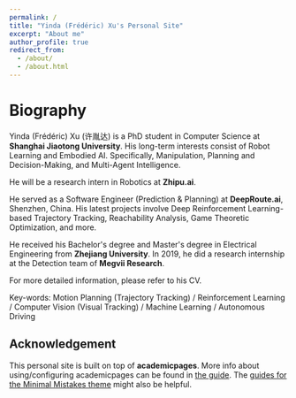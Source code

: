 ```yaml
---
permalink: /
title: "Yinda (Frédéric) Xu's Personal Site"
excerpt: "About me"
author_profile: true
redirect_from: 
  - /about/
  - /about.html
---
```


Biography
======

Yinda (Frédéric) Xu (许胤达) is a PhD student in Computer Science at **Shanghai Jiaotong University**. His long-term interests consist of Robot Learning and Embodied AI. Specifically, Manipulation, Planning and Decision-Making, and Multi-Agent Intelligence.

He will be a research intern in Robotics at **Zhipu.ai**.

<!-- *NOTE: Currently, he is actively seeking an opportunity for a Research Internship which is within the following domains:* -->

<!-- - *Embodied AI/Robot Learning*
- *Manipulation (Bimanual/Dexterous Hand/etc.)*
- *Force Feedback/Contact-Rich Tasks* -->
<!-- - *LLM Planning/Reasoning/Alignment/Agent* -->

<!-- *Please feel free to reach out to him if you find him suitable.* -->

He served as a Software Engineer (Prediction & Planning) at **DeepRoute.ai**, Shenzhen, China. His latest projects involve Deep Reinforcement Learning-based Trajectory Tracking, Reachability Analysis, Game Theoretic Optimization, and more.

He received his Bachelor's degree and Master's degree in Electrical Engineering from **Zhejiang University**. In 2019, he did a research internship at the Detection team of **Megvii Research**.

For more detailed information, please refer to his CV.

Key-words:
Motion Planning (Trajectory Tracking) / Reinforcement Learning / Computer Vision (Visual Tracking) / Machine Learning / Autonomous Driving


Acknowledgement
------
This personal site is built on top of **academicpages**. More info about using/configuring academicpages can be found in [the guide](https://academicpages.github.io/markdown/). The [guides for the Minimal Mistakes theme](https://mmistakes.github.io/minimal-mistakes/docs/configuration/) might also be helpful.
